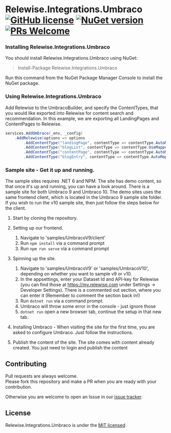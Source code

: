 # Relewise.Integrations.Umbraco [![GitHub license](https://img.shields.io/badge/license-MIT-blue.svg)](./LICENSE) [![NuGet version](https://img.shields.io/nuget/v/Relewise.Integrations.Umbraco)](https://www.nuget.org/packages/Relewise.Integrations.Umbraco) [![PRs Welcome](https://img.shields.io/badge/PRs-welcome-brightgreen.svg)](https://https://github.com/Relewise/relewise-sdk-csharp-extensions/pulls)

### Installing Relewise.Integrations.Umbraco 

You should install Relewise.Integrations.Umbraco using NuGet:

> Install-Package Relewise.Integrations.Umbraco

Run this command from the NuGet Package Manager Console to install the NuGet package.

### Using Relewise.Integrations.Umbraco

Add Relewise to the UmbracoBuilder, and specify the ContentTypes, that you would like exported into Relewise for content search and recommendation.
In this example, we are exporting all LandingPages and ContentPages to Relewise.
```csharp
services.AddUmbraco(_env, _config)
    .AddRelewise(options => options
        .AddContentType("landingPage", contentType => contentType.AutoMap())
        .AddContentType("blogList", contentType => contentType.UseMapper(new BlogMapper()))
        .AddContentType("contentPage", contentType => contentType.AutoMap())
        .AddContentType("blogEntry", contentType => contentType.AutoMap()))
```

### Sample site - Get it up and running.

The sample sites requires .NET 6 and NPM. The site has demo content, so that once it's up and running, you can have a look around. 
There is a sample site for both Umbraco 9 and Umbraco 10. The demo sites uses the same frontend client, which is located in the Umbraco 9 sample site folder. If you wish to run the v10 sample site, then just follow the steps below for the client.

1. Start by cloning the repository.
2. Setting up our frontend.
    
    1. Navigate to 'samples/UmbracoV9/client'
    2. Run `npm install` via a command prompt
    3. Run `npm run serve` via a command prompt

3. Spinning up the site.

    1. Navigate to 'samples/UmbracoV9' or 'samples/UmbracoV10', depending on whether you want to sample v9 or v10.
    2. In the appsettings, enter your Dataset Id and API-key for Relewise (you can find those at https://my.relewise.com under Settings -> Developer Settings). There is a commented out section, where you can enter it (Remember to comment the section back in!)
    3. Run `dotnet run` via a command prompt.
    4. Umbraco will throw some error in the console - just ignore those
    5. `dotnet run` open a new browser tab, continue the setup in that new tab.

4. Installing Umbraco - When visiting the site for the first time, you are asked to configure Umbraco. Just follow the instructions.
5. Publish the content of the site. The site comes with content already created. You just need to login and publish the content

## Contributing

Pull requests are always welcome.  
Please fork this repository and make a PR when you are ready with your contribution.  

Otherwise you are welcome to open an Issue in our [issue tracker](https://github.com/Relewise/relewise-integrations-umbraco/issues).

## License

Relewise.Integrations.Umbraco is under the [MIT licensed](./LICENSE)
